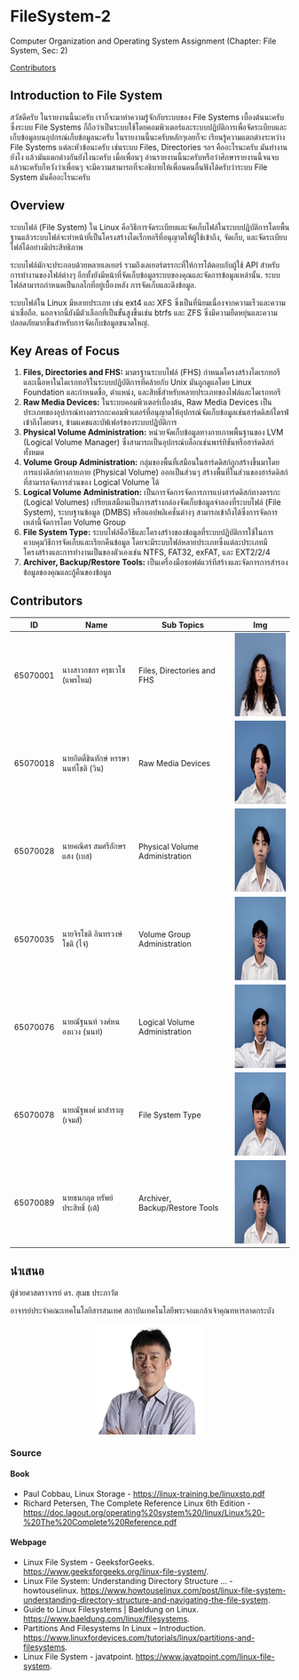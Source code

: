 # FileSystem-2

Computer Organization and Operating System Assignment (Chapter: File System, Sec: 2)

[Contributors](#Contributors)

## Introduction to File System

สวัสดีครับ ในรายงานนี้นะครับ เราก็จะมาทำความรู้จักกับระบบของ File Systems เบื้องต้นนะครับ
ซึ่งระบบ File Systems
ก็ถือว่าเป็นระบบใช้โดยคอมพิวเตอร์และระบบปฏิบัติการเพื่อจัดระเบียบและเก็บข้อมูลบนอุปกรณ์เก็บข้อมูลนะครับ
ในรายงานนี้นะครับหลักๆเลยก็จะ เรียนรู้ความแตกต่างระหว่าง
File Systems แต่ละหัวข้อนะครับ เช่นระบบ Files, Directories ฯลฯ คืออะไรนะครับ มันทำงานยังไง แล้วมันแตกต่างกันยังไงนะครับ
เมื่อเพื่อนๆ อ่านรายงานนี้นะครับหรือว่าศึกษารายงานนี้จนจบแล้วนะครับก็หวังว่าเพื่อนๆ
จะมีความสามารถที่จะอธิบายให้เพื่อนคนอื่นฟังได้ครับว่าระบบ File System มันคืออะไรนะครับ

## Overview

ระบบไฟล์ (File System) ใน Linux
คือวิธีการจัดระเบียบและจัดเก็บไฟล์ในระบบปฏิบัติการโดยพื้นฐานแล้วระบบไฟล์จะทำหน้าที่เป็นโครงสร้างไดเร็กทอรีที่อนุญาตให้ผู้ใช้เข้าถึง,
จัดเก็บ, และจัดระเบียบไฟล์ได้อย่างมีประสิทธิภาพ

ระบบไฟล์มักจะประกอบด้วยหลายเลเยอร์ รวมถึงเลเยอร์ตรรกะที่ให้การโต้ตอบกับผู้ใช้ API สำหรับการทำงานของไฟล์ต่างๆ
อีกทั้งยังมีหน้าที่จัดเก็บข้อมูลระบบของคุณและจัดการข้อมูลเหล่านั้น. ระบบไฟล์สามารถกำหนดเป็นกลไกที่อยู่เบื้องหลัง
การจัดเก็บและดึงข้อมูล.

ระบบไฟล์ใน Linux มีหลายประเภท เช่น ext4 และ XFS ซึ่งเป็นที่นิยมเนื่องจากความเร็วและความน่าเชื่อถือ.
นอกจากนี้ยังมีตัวเลือกที่เป็นขั้นสูงขึ้นเช่น btrfs และ ZFS
ซึ่งมีความยืดหยุ่นและความปลอดภัยมากขึ้นสำหรับการจัดเก็บข้อมูลขนาดใหญ่.

## Key Areas of Focus

1. **Files, Directories and FHS:** มาตรฐานระบบไฟล์ (FHS)
   กำหนดโครงสร้างไดเรกทอรีและเนื้อหาในไดเรกทอรีในระบบปฏิบัติการที่คล้ายกับ Unix มันถูกดูแลโดย Linux Foundation
   และกำหนดชื่อ, ตำแหน่ง, และสิทธิ์สำหรับหลายประเภทของไฟล์และไดเรกทอรี
2. **Raw Media Devices:** ในระบบคอมพิวเตอร์เบื้องต้น, Raw Media Devices
   เป็นประเภทของอุปกรณ์ทางตรรกกะคอมพิวเตอร์ที่อนุญาตให้อุปกรณ์จัดเก็บข้อมูลเช่นฮาร์ดดิสก์ไดรฟ์เข้าถึงโดยตรง,
   ข้ามแคชและบัฟเฟอร์ของระบบปฏิบัติการ
3. **Physical Volume Administration:** หน่วยจัดเก็บข้อมูลทางกายภาพพื้นฐานของ LVM (Logical Volume Manager)
   ซึ่งสามารถเป็นอุปกรณ์บล็อกเช่นพาร์ทิชันหรือฮาร์ดดิสก์ทั้งหมด
4. **Volume Group Administration:**  กลุ่มของพื้นที่เสมือนในฮาร์ดดิสก์ถูกสร้างขึ้นมาโดยการแบ่งดิสก์ทางกายภาย (Physical
   Volume) ออกเป็นส่วนๆ สร้างพื้นที่ในส่วนของฮาร์ดดิสก์ที่สามารถจัดการส่วนของ Logical Volume ได้
5. **Logical Volume Administration:** เป็นการจัดการจัดการการแบ่งฮาร์ดดิสก์ทางตรรกะ (Logical Volumes)
   เปรียบเสมือนเป็นการสร้างกล่องจัดเก็บข้อมูลจำลองที่ระบบไฟล์ (File System), ระบบฐานข้อมูล (DMBS) หรือแอปพลิเคชั่นต่างๆ
   สามารถเข้าถึงได้ซึ่งการจัดการเหล่านี้จัดการโดย Volume Group
6. **File System Type:**
   ระบบไฟล์คือวิธีและโครงสร้างของข้อมูลที่ระบบปฏิบัติการใช้ในการควบคุมวิธีการจัดเก็บและเรียกคืนข้อมูล
   โดยจะมีระบบไฟล์หลายประเภทซึ่งแต่ละประเภทมีโครงสร้างและการทำงานเป็นของตัวเองเช่น NTFS, FAT32, exFAT, และ EXT2/2/4
7. **Archiver, Backup/Restore Tools:** เป็นเครื่องมือซอฟต์แวร์ทีสร้างและจัดการการสำรองข้อมูลของคุณและกู้คืนของข้อมูล

## Contributors

| ID       | Name                                  | Sub Topics                     | Img                                                                              |
|----------|---------------------------------------|--------------------------------|----------------------------------------------------------------------------------|
| 65070001 | นางสาวกชกร ครุธเวโช (แพรไหม)          | Files, Directories and FHS     | <img alt="PraeMai" height="150" src="/assets/img/members/001.webp" width="150"/> |
| 65070018 | นายกิตติ์ชินทักษ์ หรรษานนท์โชติ (วิน) | Raw Media Devices              | <img alt="Win" height="150" src="/assets/img/members/018.webp" width="150"/>     |
| 65070028 | นายคณิศร สมศรีอักษรแสง (เบส)          | Physical Volume Administration | <img alt="Best" height="150" src="/assets/img/members/028.webp" width="150"/>    |
| 65070035 | นายจิรโชติ อินทรวงษ์โชติ (ไจ๋)        | Volume Group Administration    | <img alt="Jai" height="150" src="/assets/img/members/035.webp" width="150"/>     |
| 65070076 | นายณัฐนนท์ วงศ์หนองเเวง (นนท์)        | Logical Volume Administration  | <img alt="Nont" height="150" src="/assets/img/members/076.webp" width="150"/>    |
| 65070078 | นายณัฐพงศ์ มาสำราญ (เจมส์)            | File System Type               | <img alt="James" height="150" src="/assets/img/members/078.webp" width="150"/>   |
| 65070089 | นายธนกฤต ทรัพย์ประสิทธิ์ (เต้)        | Archiver, Backup/Restore Tools | <img alt="Tae" height="150" src="/assets/img/members/089.webp" width="150"/>     |

[//]: # (![GroupMembers]&#40;/assets/img/members/group-members.jpeg&#41;)

## นำเสนอ

ผู้ช่วยศาสตราจารย์ ดร. สุเมธ ประภาวัต

อาจารย์ประจำคณะเทคโนโลยีสารสนเทศ สถาบันเทคโนโลยีพระจอมเกล้าเจ้าคุณทหารลาดกระบัง
<br>
<div style="display: flex; justify-content: center">
<img alt="Sumet" src="/assets/img/members/Sumet-200x200.png"/>
</div>

### Source

#### Book
- Paul Cobbau, Linux Storage - https://linux-training.be/linuxsto.pdf
- Richard Petersen, The Complete Reference Linux 6th Edition - https://doc.lagout.org/operating%20system%20/linux/Linux%20-%20The%20Complete%20Reference.pdf

#### Webpage
- Linux File System - GeeksforGeeks. https://www.geeksforgeeks.org/linux-file-system/.
- Linux File System: Understanding Directory Structure ... -
  howtouselinux. https://www.howtouselinux.com/post/linux-file-system-understanding-directory-structure-and-navigating-the-file-system.
- Guide to Linux Filesystems | Baeldung on Linux. https://www.baeldung.com/linux/filesystems.
- Partitions And Filesystems In Linux –
  Introduction. https://www.linuxfordevices.com/tutorials/linux/partitions-and-filesystems.
- Linux File System - javatpoint. https://www.javatpoint.com/linux-file-system.

